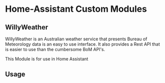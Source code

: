 # Home-Assistant Custom Modules

## WillyWeather
WillyWeather is an Australian weather service that presents Bureau of Meteorology data is an easy to use interface.
It also provides a Rest API that is easier to use than the cumbersome BoM API's.

This Module is for use in Home Assistant

## Usage
